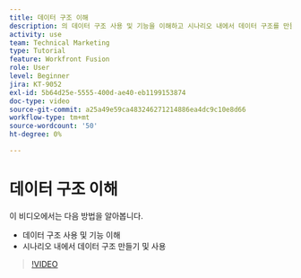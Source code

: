 ```yaml
---
title: 데이터 구조 이해
description: 의 데이터 구조 사용 및 기능을 이해하고 시나리오 내에서 데이터 구조를 만들고 사용하는 방법을 알아봅니다. [!DNL Adobe Workfront Fusion].
activity: use
team: Technical Marketing
type: Tutorial
feature: Workfront Fusion
role: User
level: Beginner
jira: KT-9052
exl-id: 5b64d25e-5555-400d-ae40-eb1199153874
doc-type: video
source-git-commit: a25a49e59ca483246271214886ea4dc9c10e8d66
workflow-type: tm+mt
source-wordcount: '50'
ht-degree: 0%

---
```


# 데이터 구조 이해

이 비디오에서는 다음 방법을 알아봅니다.

* 데이터 구조 사용 및 기능 이해
* 시나리오 내에서 데이터 구조 만들기 및 사용

>[!VIDEO](https://video.tv.adobe.com/v/335293/?quality=12&learn=on)
